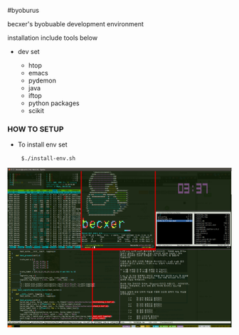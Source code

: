 #byoburus

becxer's byobuable development environment

installation include tools below

 * dev set

    - htop
    - emacs
    - pydemon
    - java
    - iftop
    - python packages
    - scikit

### HOW TO SETUP

 * To install env set

        $./install-env.sh
    
    
![alt byoburus](https://raw.githubusercontent.com/becxer/byoburus/master/byobu_screenshot.png)

